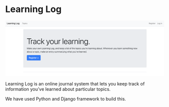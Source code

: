 <h1>Learning Log</h1>
<img src="/images/Learning Log Homepage.png">
<p>Learning Log is an online journal system that lets you keep track of information you’ve learned about particular topics.</p>
<p>We have used Python and Django framework to build this.</p>

